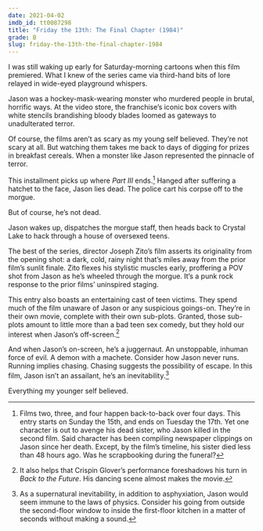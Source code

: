 ```yaml
---
date: 2021-04-02
imdb_id: tt0087298
title: "Friday the 13th: The Final Chapter (1984)"
grade: B
slug: friday-the-13th-the-final-chapter-1984
---
```


I was still waking up early for Saturday-morning cartoons when this film premiered. What I knew of the series came via third-hand bits of lore relayed in wide-eyed playground whispers.

<!-- end -->

Jason was a hockey-mask-wearing monster who murdered people in brutal, horrific ways. At the video store, the franchise’s iconic box covers with white stencils brandishing bloody blades loomed as gateways to unadulterated terror.

Of course, the films aren’t as scary as my young self believed. They’re not scary at all. But watching them takes me back to days of digging for prizes in breakfast cereals. When a monster like Jason represented the pinnacle of terror.

This installment picks up where <span data-imdb-id="tt0083972">_Part III_</span> ends.[^1] Hanged after suffering a hatchet to the face, Jason lies dead. The police cart his corpse off to the morgue.

But of course, he’s not dead.

Jason wakes up, dispatches the morgue staff, then heads back to Crystal Lake to hack through a house of oversexed teens.

The best of the series, director Joseph Zito’s film asserts its originality from the opening shot: a dark, cold, rainy night that’s miles away from the prior film’s sunlit finale. Zito flexes his stylistic muscles early, proffering a POV shot from Jason as he’s wheeled through the morgue. It’s a punk rock response to the prior films’ uninspired staging.

This entry also boasts an entertaining cast of teen victims. They spend much of the film unaware of Jason or any suspicious goings-on. They’re in their own movie, complete with their own sub-plots. Granted, those sub-plots amount to little more than a bad teen sex comedy, but they hold our interest when Jason’s off-screen.[^2]

And when Jason’s on-screen, he’s a juggernaut. An unstoppable, inhuman force of evil. A demon with a machete. Consider how Jason never runs. Running implies chasing. Chasing suggests the possibility of escape. In this film, Jason isn’t an assailant, he’s an inevitability.[^3]

Everything my younger self believed.

[^1]: Films two, three, and four happen back-to-back over four days. This entry starts on Sunday the 15th, and ends on Tuesday the 17th. Yet one character is out to avenge his dead sister, who Jason killed in the second film. Said character has been compiling newspaper clippings on Jason since her death. Except, by the film’s timeline, his sister died less than 48 hours ago. Was he scrapbooking during the funeral?
[^2]: It also helps that Crispin Glover’s performance foreshadows his turn in _Back to the Future_. His dancing scene almost makes the movie.
[^3]: As a supernatural inevitability, in addition to asphyxiation, Jason would seem immune to the laws of physics. Consider his going from outside the second-floor window to inside the first-floor kitchen in a matter of seconds without making a sound.

